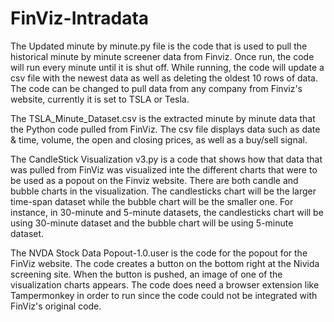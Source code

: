 # FinViz-Intradata
The Updated minute by minute.py file is the code that is used to pull the historical minute by minute screener data from Finviz. Once run, the code will run every minute until it is shut off. While running, the code will update a csv file with the newest data as well as deleting the oldest 10 rows of data. The code can be changed to pull data from any company from Finviz's website, currently it is set to TSLA or Tesla.

The TSLA_Minute_Dataset.csv is the extracted minute by minute data that the Python code pulled from FinViz. The csv file displays data such as date & time, volume, the open and closing prices, as well as a buy/sell signal.

The CandleStick Visualization v3.py is a code that shows how that data that was pulled from FinViz was visualized inte the different charts that were to be used as a popout on the Finviz website. There are both candle and bubble charts in the visualization. The candlesticks chart will be the larger time-span dataset while the bubble chart will be the smaller one. For instance, in 30-minute and 5-minute datasets, the candlesticks chart will be using 30-minute dataset and the bubble chart will be using 5-minute dataset. 

The NVDA Stock Data Popout-1.0.user is the code for the popout for the FinViz website. The code creates a button on the bottom right at the Nivida screening site. When the button is pushed, an image of one of the visualization charts appears. The code does need a browser extension like Tampermonkey in order to run since the code could not be integrated with FinViz's original code.
